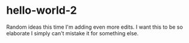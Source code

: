 # hello-world-2
Random ideas
this time I'm adding even more edits.
I want this to be so elaborate I simply can't mistake it for something else.
